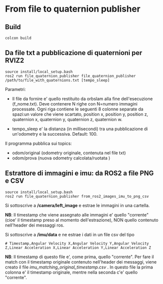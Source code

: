 # From file to quaternion publisher

## Build
```console
colcon build
```

## Da file txt a pubblicazione di quaternioni per RVIZ2
```console
source install/local_setup.bash
ros2 run file_quaternion_publisher file_quaternion_publisher /path/to/file_with_quaternions.txt [tempo_sleep]
```
Parametri:
- Il file da fornire e' quello restituito da orbslam alla fine dell'esecuzione (f_nome.txt). Deve contenere N righe con N=numero immagini processate. Ogni riga contiene le seguenti 8 colonne separate da spazi:un valore che viene scartato,
 position x, position y, position z, quaternion x, quaternion y, quaternion z, quaternion w.
 
- tempo_sleep e' la distanza (in millisecondi) tra una pubblicazione di un'odometry e la successiva. Default: 100.

Il programma pubblica sui topics:
- odom/original (odometry originale, contenuta nel file txt) 
- odom/prova (nuova odometry calcolata/ruotata )

## Estrattore di immagini e imu: da ROS2 a file PNG e CSV
```console
source install/local_setup.bash
ros2 run file_quaternion_publisher from_ros2_images_imu_to_png_csv
```

Si sottoscrive a <b>/camera/left_image</b> e estrae le immagini in una cartella.

<b>NB</b>: Il timestamp che viene assegnato alle immagini e' quello "corrente" (cioe' il timestamp preso al momento dell'estrazione), NON quello contenuto nell'header dei messaggi ros. <br>

Si sottoscrive a <b>/imu/data</b> e ne estrae i dati in un file csv del tipo
```console
# Timestamp,Angular Velocity X,Angular Velocity Y,Angular Velocity Z,Linear Acceleration X,Linear Acceleration Y,Linear Acceleration Z
```
<b>NB</b>: Il timestamp di questo file e', come prima, quello "corrente". Per fare il match con il timestamp originale contenuto nell'header dei messaggi, viene creato il file <i>imu_matching_original_timestamp.csv</i> . In questo file la prima colonna e' il timestamp originale, mentre nella seconda c'e' quello "corrente". 


